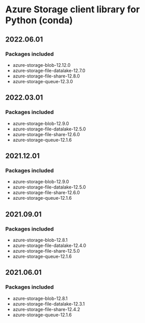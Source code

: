 # Azure Storage client library for Python (conda)

## 2022.06.01

### Packages included

- azure-storage-blob-12.12.0
- azure-storage-file-datalake-12.7.0
- azure-storage-file-share-12.8.0
- azure-storage-queue-12.3.0

## 2022.03.01

### Packages included

- azure-storage-blob-12.9.0
- azure-storage-file-datalake-12.5.0
- azure-storage-file-share-12.6.0
- azure-storage-queue-12.1.6

## 2021.12.01

### Packages included

- azure-storage-blob-12.9.0
- azure-storage-file-datalake-12.5.0
- azure-storage-file-share-12.6.0
- azure-storage-queue-12.1.6

## 2021.09.01

### Packages included

- azure-storage-blob-12.8.1
- azure-storage-file-datalake-12.4.0
- azure-storage-file-share-12.5.0
- azure-storage-queue-12.1.6

## 2021.06.01

### Packages included

- azure-storage-blob-12.8.1
- azure-storage-file-datalake-12.3.1
- azure-storage-file-share-12.4.2
- azure-storage-queue-12.1.6
